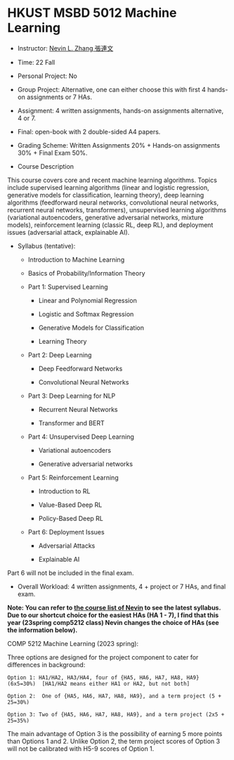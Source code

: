 # HKUST MSBD 5012 Machine Learning

- Instructor: [Nevin L. Zhang 張連文](https://www.cse.ust.hk/faculty/lzhang/)

- Time: 22 Fall

- Personal Project: No

- Group Project: Alternative, one can either choose this with first 4 hands-on assignments or 7 HAs.

- Assignment: 4 written assignments, hands-on assignments alternative, 4 or 7.

- Final: open-book with 2 double-sided A4 papers. 

- Grading Scheme: Written Assignments 20% + Hands-on assignments 30% + Final Exam 50%.

- Course Description

This course covers core and recent machine learning algorithms. Topics include supervised learning algorithms (linear and logistic regression, generative models for classification, learning theory), deep learning algorithms (feedforward neural networks, convolutional neural networks, recurrent neural networks, transformers), unsupervised learning algorithms (variational autoencoders, generative adversarial networks, mixture models), reinforcement learning (classic RL, deep RL), and deployment issues (adversarial attack, explainable AI).

- Syllabus (tentative):

    - Introduction to Machine Learning

    - Basics of Probability/Information Theory

    - Part 1: Supervised Learning

        - Linear and Polynomial Regression

        - Logistic and Softmax Regression

        - Generative Models for Classification

        - Learning Theory

    - Part 2: Deep Learning

        - Deep Feedforward Networks

        - Convolutional Neural Networks

    - Part 3: Deep Learning for NLP

        - Recurrent Neural Networks

        - Transformer and BERT

    - Part 4: Unsupervised Deep Learning

        - Variational autoencoders

        - Generative adversarial networks

    - Part 5: Reinforcement Learning

        - Introduction to RL

        - Value-Based Deep RL

        - Policy-Based Deep RL

    - Part 6: Deployment Issues

        - Adversarial Attacks

        - Explainable AI

Part 6 will not be included in the final exam. 

- Overall Workload: 4 written assignments, 4 + project or 7 HAs, and final exam.

**Note: You can refer to [the course list of Nevin](https://cse.hkust.edu.hk/~lzhang/teach/courses.html) to see the latest syllabus. Due to our shortcut choice for the easiest HAs (HA 1 - 7), I find that this year (23spring comp5212 class) Nevin changes the choice of HAs (see the information below).**

COMP 5212 Machine Learning (2023 spring):

Three options are designed for the project component to cater for differences in background:

    Option 1: HA1/HA2, HA3/HA4, four of {HA5, HA6, HA7, HA8, HA9} (6x5=30%)  [HA1/HA2 means either HA1 or HA2, but not both]

    Option 2:  One of {HA5, HA6, HA7, HA8, HA9}, and a term project (5 + 25=30%)

    Option 3: Two of {HA5, HA6, HA7, HA8, HA9}, and a term project (2x5 + 25=35%)

The main advantage of Option 3 is the possibility of earning 5 more points than Options 1 and 2. Unlike Option 2, the term project scores of Option 3 will not be calibrated with H5-9 scores of Option 1.